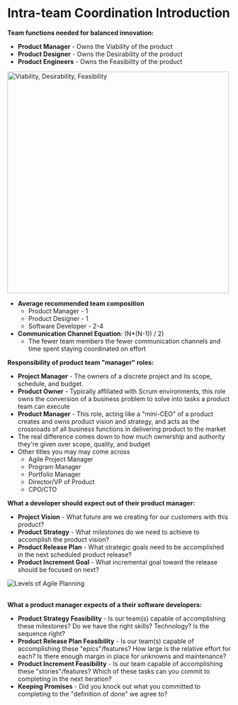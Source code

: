 # Intra-team Coordination Introduction

**Team functions needed for balanced innovation:**
- **Product Manager** - Owns the Viability of the product
- **Product Designer** - Owns the Desirability of the product
- **Product Engineers** - Owns the Feasibility of the product

<img width="500" alt="Viability, Desirability, Feasibility" src="https://user-images.githubusercontent.com/894178/146658656-21bf0200-59a9-46cf-8b22-de6e8b5b77dc.png"><br>

- **Average recommended team composition**
  - Product Manager - 1
  - Product Designer - 1
  - Software Developer - 2-4
- **Communication Channel Equation**: (N*(N-1)) / 2)
  - The fewer team members the fewer communication channels and time spent staying coordinated on effort

**Responsibility of product team "manager" roles:**
- **Project Manager** - The owners of a discrete project and its scope, schedule, and budget.
- **Product Owner** - Typically affiliated with Scrum environments, this role owns the conversion of a business problem to solve into tasks a product team can execute
- **Product Manager** - This role, acting like a "mini-CEO" of a product creates and owns product vision and strategy, and acts as the crossroads of all business functions in delivering product to the market
- The real difference comes down to how much ownership and authority they're given over scope, quality, and budget
- Other titles you may may come across
  - Agile Project Manager 
  - Program Manager
  - Portfolio Manager
  - Director/VP of Product
  - CPO/CTO

**What a developer should expect out of their product manager:**
- **Project Vision** - What future are we creating for our customers with this product?
- **Product Strategy** - What milestones do we need to achieve to accomplish the product vision?
- **Product Release Plan** - What strategic goals need to be accomplished in the next scheduled product release?
- **Product Increment Goal** - What incremental goal toward the release should be focused on next?

<img alt="Levels of Agile Planning" src="https://user-images.githubusercontent.com/894178/146658671-ef1d111a-3e3b-4aa7-b992-4448b8411bea.png"><br><br>


**What a product manager expects of a their software developers:**
- **Product Strategy Feasibility** - Is our team(s) capable of accomplishing these milestones? Do we have the right skills? Technology? Is the sequence right?
- **Product Release Plan Feasibility** - Is our team(s) capable of accomplishing these "epics"/features? How large is the relative effort for each? Is there enough margin in place for unknowns and maintenance?
- **Product Increment Feasibility** - Is our team capable of accomplishing these "stories"/features? Which of these tasks can you commit to completing in the next iteration?
- **Keeping Promises** - Did you knock out what you committed to completing to the "definition of done" we agree to?
